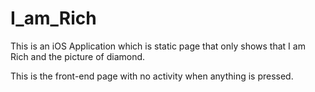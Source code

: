 # I_am_Rich
This is an iOS Application which is static page that only shows that I am Rich and the picture of diamond.

This is the front-end page with no activity when anything is pressed.

